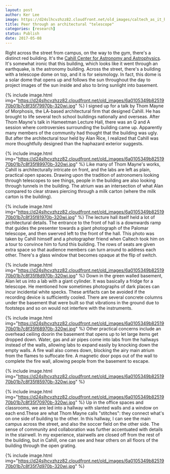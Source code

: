 ```yaml
---
layout: post
author: Ker Lee
image: https://d24slhcvzhzz82.cloudfront.net/old_images/caltech_as_it_happens/6a0105349b8251970b01b7c8f35f74970b.jpg
title: Peer through an architectural "telescope"
categories: [research]
status: Publish
date: 2017-05-08
---
```



Right across the street from campus, on the way to the gym, there's a distinct red building. It's the <a href="https://www.caltech.edu/news/caltechs-newest-shining-star-cahill-center-astronomy-and-astrophysics-1503">Cahill Center for Astronomy and Astrophysics</a>. It's somewhat ironic that this building, which looks like it went through an earthquake, is the astronomy building. Across the street, there's a building with a telescope dome on top, and it is for seismology. In fact, this dome is a solar dome that opens up and follows the sun throughout the day to project images of the sun inside and also to bring sunlight into basement.


{% include image.html img="https://d24slhcvzhzz82.cloudfront.net/old_images/6a0105349b8251970b01b7c8f35f79970b-320wi.jpg" %}
I signed up for a talk by Thom Mayne of Morphosis, the LA-based architectural firm that designed Cahill. He has brought to life several tech school buildings nationally and overseas. After Thom Mayne's talk in Hameetman Lecture Hall, there was an Q and A session where controversies surrounding the building came up. Apparently many members of the community had thought that the building was ugly. But after the architectural tour held by Alan Rice, I realized that Cahill was more thoughtfully designed than the haphazard exterior suggests.


{% include image.html img="https://d24slhcvzhzz82.cloudfront.net/old_images/6a0105349b8251970b01b7c8f35f89970b-320wi.jpg" %}
Like many of Thom Mayne's works, Cahill is architecturally intricate on front, and the labs are left as plain, practical open spaces. Drawing upon the tradition of astronomers looking through telescopes to see things, people in the building are also looking through tunnels in the building. The atrium was an intersection of what Alan compared to clear straws piercing through a milk carton (where the milk carton is the building).


{% include image.html img="https://d24slhcvzhzz82.cloudfront.net/old_images/6a0105349b8251970b01b7c8f35f81970b-320wi.jpg" %}
The lecture hall itself held a lot of architectural details. The entrance to the front of hall is a downwards ramp that guides the presenter towards a giant photograph of the Palomar telescope, and then swerved left to the front of the hall. This photo was taken by Cahill himself and a photographer friend when Caltech took him on a tour to convince him to fund this building. The rows of seats are given extra space so that audience members can turn around to address each other. There's a glass window that becomes opaque at the flip of switch.


{% include image.html img="https://d24slhcvzhzz82.cloudfront.net/old_images/6a0105349b8251970b01b7c8f35f8d970b-320wi.jpg" %}
Down in the green walled basement, Alan let us into a lab with a giant cylinder. It was basically a fridge for a telescope. He mentioned how sometimes photographs of dark places can incur incidental white specks. These artifacts can be avoided if the recording device is sufficiently cooled. There are several concrete columns under the basement that were built so that vibrations in the ground due to footsteps and so on would not interfere with the instruments.


{% include image.html img="https://d24slhcvzhzz82.cloudfront.net/old_images/6a0105349b8251970b01b7c8f35f68970b-320wi.jpg" %}
Other practical concerns include an overhead ceiling doorin the basement that opens up to let large items get dropped down. Water, gas and air pipes come into labs from the hallways instead of the walls, allowing labs to expand easily by knocking down the empty walls. A fire wall also comes down, blocking the airy main atrium from the flames to suffocate fire. A magnetic door pops out of the wall to complete the fire wall, allowing people from the basement to escape.


{% include image.html img="https://d24slhcvzhzz82.cloudfront.net/old_images/6a0105349b8251970b01b7c8f35f85970b-320wi.jpg" %}


{% include image.html img="https://d24slhcvzhzz82.cloudfront.net/old_images/6a0105349b8251970b01b7c8f35f70970b-320wi.jpg" %}
Up in the office spaces and classrooms, we are led into a hallway with slanted walls and a window on each end.These are what Thom Mayne calls "stitches": they connect what's on one side of building to the other. In this hallway, I can see the main campus across the street, and also the soccer field on the other side. The sense of community and collaboration was further accentuated with details in the stairwell. In my experience, stairwells are closed off from the rest of the building, but in Cahill, one can see and hear others on all floors of the building through the open grating.


{% include image.html img="https://d24slhcvzhzz82.cloudfront.net/old_images/6a0105349b8251970b01b7c8f35f7d970b-320wi.jpg" %}
